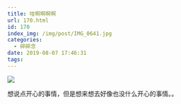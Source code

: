 ```yaml
---
title: 哇啊啊啊啊
url: 170.html
id: 170
index_img: /img/post/IMG_0641.jpg
categories:
  - 碎碎念
date: 2019-08-07 17:46:31
tags:
---
```


![](/img/post/IMG_0641.jpg)

想说点开心的事情，但是想来想去好像也没什么开心的事情。。
